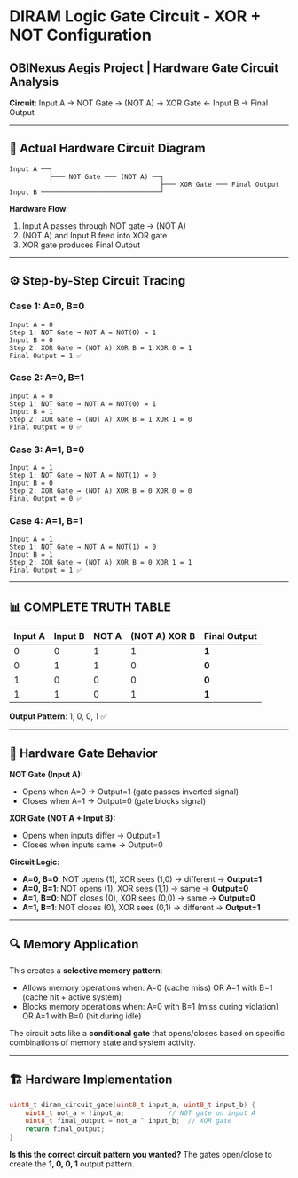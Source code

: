 # DIRAM Logic Gate Circuit - XOR + NOT Configuration

## OBINexus Aegis Project | Hardware Gate Circuit Analysis
**Circuit**: Input A → NOT Gate → (NOT A) → XOR Gate ← Input B → Final Output

---

## 🔧 Actual Hardware Circuit Diagram

```
Input A ──┐
          ├─── NOT Gate ─── (NOT A) ──┐
                                      ├─── XOR Gate ─── Final Output
Input B ──────────────────────────────┘
```

**Hardware Flow**: 
1. Input A passes through NOT gate → (NOT A)
2. (NOT A) and Input B feed into XOR gate
3. XOR gate produces Final Output

---

## ⚙️ Step-by-Step Circuit Tracing

### Case 1: A=0, B=0
```
Input A = 0
Step 1: NOT Gate → NOT A = NOT(0) = 1
Input B = 0
Step 2: XOR Gate → (NOT A) XOR B = 1 XOR 0 = 1
Final Output = 1 ✅
```

### Case 2: A=0, B=1  
```
Input A = 0
Step 1: NOT Gate → NOT A = NOT(0) = 1
Input B = 1
Step 2: XOR Gate → (NOT A) XOR B = 1 XOR 1 = 0
Final Output = 0 ✅
```

### Case 3: A=1, B=0
```
Input A = 1
Step 1: NOT Gate → NOT A = NOT(1) = 0
Input B = 0
Step 2: XOR Gate → (NOT A) XOR B = 0 XOR 0 = 0
Final Output = 0 ✅
```

### Case 4: A=1, B=1
```
Input A = 1
Step 1: NOT Gate → NOT A = NOT(1) = 0
Input B = 1
Step 2: XOR Gate → (NOT A) XOR B = 0 XOR 1 = 1
Final Output = 1 ✅
```

---

## 📊 COMPLETE TRUTH TABLE

| Input A | Input B | NOT A | (NOT A) XOR B | Final Output |
|---------|---------|-------|---------------|--------------|
| 0       | 0       | 1     | 1             | **1**        |
| 0       | 1       | 1     | 0             | **0**        |
| 1       | 0       | 0     | 0             | **0**        |
| 1       | 1       | 0     | 1             | **1**        |

**Output Pattern**: 1, 0, 0, 1 ✅

---

## 🧠 Hardware Gate Behavior

**NOT Gate (Input A):**
- Opens when A=0 → Output=1 (gate passes inverted signal)
- Closes when A=1 → Output=0 (gate blocks signal)

**XOR Gate (NOT A + Input B):**
- Opens when inputs differ → Output=1
- Closes when inputs same → Output=0

**Circuit Logic:**
- **A=0, B=0**: NOT opens (1), XOR sees (1,0) → different → **Output=1**
- **A=0, B=1**: NOT opens (1), XOR sees (1,1) → same → **Output=0**  
- **A=1, B=0**: NOT closes (0), XOR sees (0,0) → same → **Output=0**
- **A=1, B=1**: NOT closes (0), XOR sees (0,1) → different → **Output=1**

---

## 🔍 Memory Application

This creates a **selective memory pattern**:
- Allows memory operations when: A=0 (cache miss) OR A=1 with B=1 (cache hit + active system)
- Blocks memory operations when: A=0 with B=1 (miss during violation) OR A=1 with B=0 (hit during idle)

The circuit acts like a **conditional gate** that opens/closes based on specific combinations of memory state and system activity.

---

## 🏗️ Hardware Implementation

```c
uint8_t diram_circuit_gate(uint8_t input_a, uint8_t input_b) {
    uint8_t not_a = !input_a;           // NOT gate on input A
    uint8_t final_output = not_a ^ input_b;  // XOR gate
    return final_output;
}
```

**Is this the correct circuit pattern you wanted?** The gates open/close to create the **1, 0, 0, 1** output pattern.